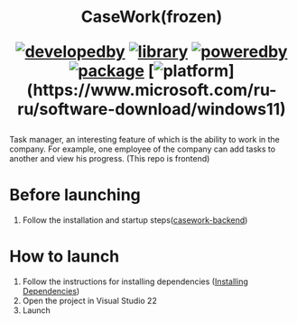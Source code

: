 ㅤ<h1 align="center">CaseWork(frozen)

[![developedby](https://img.shields.io/badge/Developed%20by-nnveter-orange)](https://github.com/nnveter)
[![library](https://img.shields.io/badge/Library-WinUi%203-blueviolet)](https://learn.microsoft.com/ru-ru/windows/apps/winui/)
[![poweredby](https://img.shields.io/badge/Platform-.NET%206-blueviolet)](https://dotnet.microsoft.com)
[![package](https://img.shields.io/badge/Platform-Windows%20App%20Sdk-blueviolet)](https://developer.microsoft.com/ru-ru/windows/downloads/windows-sdk/)
[![platform](https://img.shields.io/badge/Platform-Windows%2011%20(10.0.22621.0)-blueviolet)](https://www.microsoft.com/ru-ru/software-download/windows11)
</h1>

Task manager, an interesting feature of which is the ability to work in the company. For example, one employee of the company can add tasks to another and view his progress.
(This repo is frontend)

# Before launching
1. Follow the installation and startup steps([casework-backend](https://github.com/fllcker/casework-backend))

# How to launch
1. Follow the instructions for installing dependencies ([Installing Dependencies](https://learn.microsoft.com/ru-ru/windows/apps/windows-app-sdk/set-up-your-development-environment?tabs=cs-vs-community%2Ccpp-vs-community%2Cvs-2022-17-1-a%2Cvs-2022-17-1-b))
2. Open the project in Visual Studio 22
3. Launch

